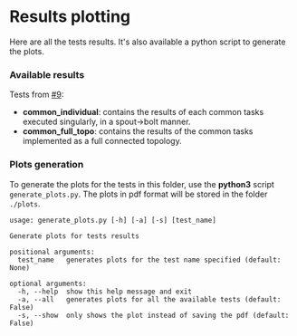 # Results plotting

Here are all the tests results. It's also available a python script to generate the plots.

### Available results

Tests from [#9](https://github.com/ale93p/namb/issues/9):
* **common_individual**: contains the results of each common tasks executed singularly, in a spout->bolt manner.
* **common_full_topo**: contains the results of the common tasks implemented as a full connected topology.

### Plots generation

To generate the plots for the tests in this folder, use the **python3** script `generate_plots.py`. The plots in pdf format will be stored in the folder `./plots`.

```
usage: generate_plots.py [-h] [-a] [-s] [test_name]

Generate plots for tests results

positional arguments:
  test_name   generates plots for the test name specified (default: None)

optional arguments:
  -h, --help  show this help message and exit
  -a, --all   generates plots for all the available tests (default: False)
  -s, --show  only shows the plot instead of saving the pdf (default: False)
```
